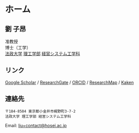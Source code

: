 # ホーム

## 劉 子昂

<!-- ![Image title](../images/photo/liu.jpg){ loading=lazy } -->

准教授   
​博士（工学）   
[​法政大学](https://www.hosei.ac.jp/)
[理工学部](https://www.hosei.ac.jp/riko/)
[経営システム工学科](https://ise-hp.ws.hosei.ac.jp/)

## リンク

[Google Scholar](https://scholar.google.com/citations?user=dRuC1OoAAAAJ&hl) / 
[ResearchGate](https://www.researchgate.net/profile/Ziang-Liu-4) / 
[ORCID](https://orcid.org/0000-0002-1364-3502) / 
[ResearchMap](https://researchmap.jp/liu.ziang) /
[Kaken](https://nrid.nii.ac.jp/ja/nrid/1000030908166/)


## 連絡先

```
〒184-8584 東京都小金井市梶野町3-7-2
法政大学 理工学部 経営システム工学科
```

Email: [liu+contact@hosei.ac.jp](mailto:liu+contact@hosei.ac.jp)   
